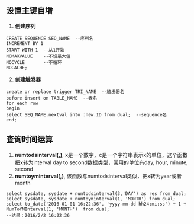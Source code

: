 ## 设置主键自增
1. **创建序列**
```
CREATE SEQUENCE SEQ_NAME  --序列名
INCREMENT BY 1    
START WITH 1  --从1开始  
NOMAXVALUE    --不设最大值  
NOCYCLE       --不循环  
NOCACHE;  
```
2. **创建触发器**
```
create or replace trigger TRI_NAME  --触发器名
before insert on TABLE_NAME  --表名
for each row
begin
select SEQ_NAME.nextval into :new.ID from dual;  --sequence名
end;
```

## 查询时间运算
1. **numtodsinterval(<x>,<c>)**, x是一个数字，c是一个字符串表示x的单位，这个函数把x转为interval day to second数据类型，常用的单位有day, hour, minute, second
2. **numtoyminterval(<x>,<c>)**, 该函数与numtodsinterval类似，把x转为year或者month
```
select sysdate, sysdate + numtodsinterval(3,'DAY') as res from dual; 
select sysdate, sysdate + numtoyminterval(1, 'MONTH') from dual;
select to_date('2016-01-01 16:22:36', 'yyyy-mm-dd hh24:mi:ss') + 1 + NumToYMInterval(1, 'MONTH')  from dual;
--结果：2016/2/2 16:22:36
```
